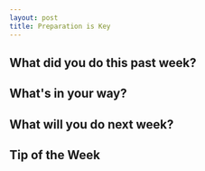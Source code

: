 ```yaml
---
layout: post
title: Preparation is Key
---
```


<h2>What did you do this past week?</h2>


<h2>What's in your way?</h2>


<h2>What will you do next week?</h2>


<h2>Tip of the Week</h2>

